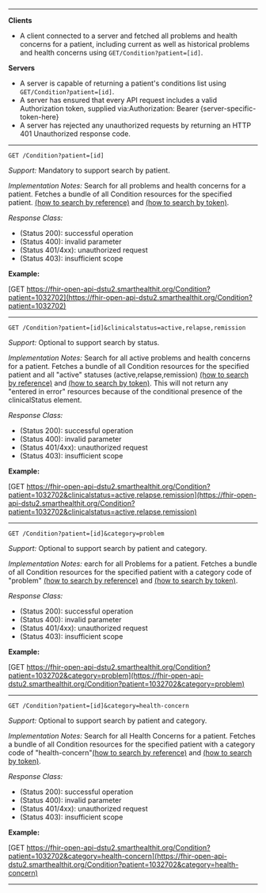 

-------------------------

**Clients**

- A client connected to a server and fetched all problems and health concerns for a patient, including current as well as historical problems and health concerns using `GET/Condition?patient=[id]`.


**Servers**

- A server is capable of returning a patient's conditions list using `GET/Condition?patient=[id]`.
- A server has ensured that every API request includes a valid Authorization token, supplied via:Authorization: Bearer {server-specific-token-here}
- A server has rejected any unauthorized requests by returning an HTTP 401 Unauthorized response code.

-----------
`GET /Condition?patient=[id]`

*Support:* Mandatory to support search by patient.

*Implementation Notes:*  Search for all problems and health concerns for a patient. Fetches a bundle of all Condition resources for the specified patient. [(how to search by reference)] and [(how to search by token)].

*Response Class:*

-   (Status 200): successful operation
-   (Status 400): invalid parameter
-   (Status 401/4xx): unauthorized request
-   (Status 403): insufficient scope


**Example:**

[GET https://fhir-open-api-dstu2.smarthealthit.org/Condition?patient=1032702](https://fhir-open-api-dstu2.smarthealthit.org/Condition?patient=1032702)

-----------

`GET /Condition?patient=[id]&clinicalstatus=active,relapse,remission`

*Support:* Optional to support search by status.

*Implementation Notes:* Search for all active problems and health concerns for a patient. Fetches a bundle of all Condition resources for the specified patient and all "active" statuses (active,relapse,remission)  [(how to search by reference)] and [(how to search by token)].  This will not return any "entered in error" resources because of the conditional presence of the clinicalStatus element.



*Response Class:*

-   (Status 200): successful operation
-   (Status 400): invalid parameter
-   (Status 401/4xx): unauthorized request
-   (Status 403): insufficient scope


**Example:**

[GET https://fhir-open-api-dstu2.smarthealthit.org/Condition?patient=1032702&clinicalstatus=active,relapse,remission](https://fhir-open-api-dstu2.smarthealthit.org/Condition?patient=1032702&clinicalstatus=active,relapse,remission)

-----------
`GET /Condition?patient=[id]&category=problem`

*Support:* Optional to support search by patient and category.

*Implementation Notes:*  earch for all Problems for a patient. Fetches a bundle of all Condition resources for the specified patient with a category code of "problem" [(how to search by reference)] and [(how to search by token)].


*Response Class:*

-   (Status 200): successful operation
-   (Status 400): invalid parameter
-   (Status 401/4xx): unauthorized request
-   (Status 403): insufficient scope


**Example:**

[GET https://fhir-open-api-dstu2.smarthealthit.org/Condition?patient=1032702&category=problem](https://fhir-open-api-dstu2.smarthealthit.org/Condition?patient=1032702&category=problem)

-----------


`GET /Condition?patient=[id]&category=health-concern`

*Support:* Optional to support search by patient and category.

*Implementation Notes:*  Search for all Health Concerns for a patient. Fetches a bundle of all Condition resources for the specified patient with a category code of "health-concern"[(how to search by reference)] and [(how to search by token)].

*Response Class:*

-   (Status 200): successful operation
-   (Status 400): invalid parameter
-   (Status 401/4xx): unauthorized request
-   (Status 403): insufficient scope


**Example:**

[GET https://fhir-open-api-dstu2.smarthealthit.org/Condition?patient=1032702&category=health-concern](https://fhir-open-api-dstu2.smarthealthit.org/Condition?patient=1032702&category=health-concern)

-----------


  [(how to search by reference)]: http://hl7.org/fhir/2017Jan/search.html#reference
  [(how to search by token)]: http://hl7.org/fhir/2017Jan/search.html#token
  [Composite Search Parameters]: http://hl7.org/fhir/2017Jan/search.html#combining
  [(how to search by date)]: http://hl7.org/fhir/2017Jan/search.html#date
  [(how to search by string)]: http://hl7.org/fhir/2017Jan/search.html#string
